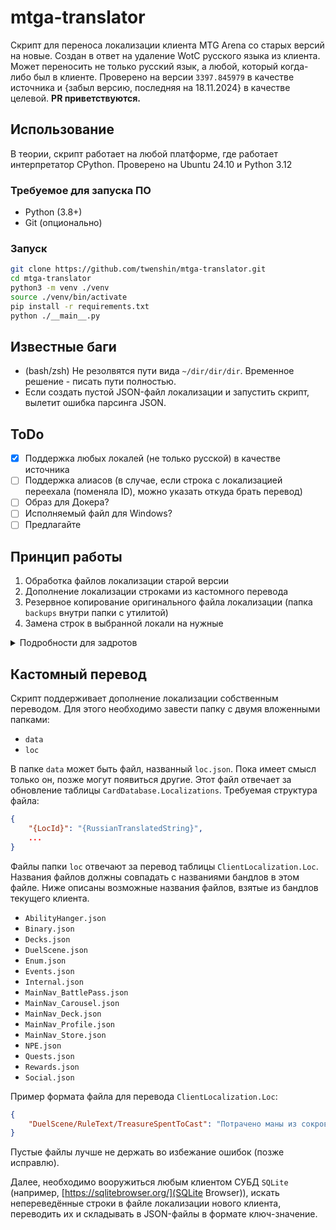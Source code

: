 # mtga-translator
Скрипт для переноса локализации клиента MTG Arena со старых версий на новые.
Создан в ответ на удаление WotC русского языка из клиента.
Может переносить не только русский язык, а любой, который когда-либо был в клиенте.
Проверено на версии `3397.845979` в качестве источника и {забыл версию, последняя на 18.11.2024} в качестве целевой.
**PR приветствуются.**
## Использование
В теории, скрипт работает на любой платформе, где работает интерпретатор CPython.
Проверено на Ubuntu 24.10 и Python 3.12
### Требуемое для запуска ПО
* Python (3.8+)
* Git (опционально)
### Запуск
```bash
git clone https://github.com/twenshin/mtga-translator.git
cd mtga-translator
python3 -m venv ./venv
source ./venv/bin/activate
pip install -r requirements.txt
python ./__main__.py
```

## Известные баги
- (bash/zsh) Не резолвятся пути вида `~/dir/dir/dir`.
Временное решение - писать пути полностью.
- Если создать пустой JSON-файл локализации и запустить скрипт, вылетит ошибка парсинга JSON.

## ToDo
- [x] Поддержка любых локалей (не только русской) в качестве источника
- [ ] Поддержка алиасов (в случае, если строка с локализацией переехала (поменяла ID), можно указать откуда брать перевод)
- [ ] Образ для Докера?
- [ ] Исполняемый файл для Windows?
- [ ] Предлагайте

## Принцип работы
1. Обработка файлов локализации старой версии
2. Дополнение локализации строками из кастомного перевода
3. Резервное копирование оригинального файла локализации (папка `backups` внутри папки с утилитой)
4. Замена строк в выбранной локали на нужные
<details>
  <summary>Подробности для задротов</summary>

  В версии клиента `3397.845979` файлы локализации были в формате `json` и разделены на бандлы. Пример ниже:
  ```json
  [
    {
        "key": "AbilityHanger/Color/Green",
        "bundle": "AbilityHanger",
        "description": "",
        "translations": [
        {
            "locale": "en-US",
            "translation": "green"
        },
        {
            "locale": "pt-BR",
            "translation": "de cor verde"
        },
        {
            "locale": "fr-FR",
            "translation": "vert"
        },
        {
            "locale": "it-IT",
            "translation": "verde"
        },
        {
            "locale": "de-DE",
            "translation": "grün"
        },
        {
            "locale": "es-ES",
            "translation": "verde"
        },
        {
            "locale": "ru-RU",
            "translation": "зеленый"
        },
        {
            "locale": "ja-JP",
            "translation": "緑"
        },
        {
            "locale": "ko-KR",
            "translation": "녹색"
        }
        ]
    },
  ]
  ```

  В текущей версии для локализации используется БД SQLite, содержащие единую таблицу `Loc` со следующей структурой:

  | Key                       | Bundle        | enUS  | ptBR         | frFR | itIT  | deDE | esES  | jaJP | koKR |
  |---------------------------|---------------|-------|--------------|------|-------|------|-------|------|------|
  | AbilityHanger/Color/Green | AbilityHanger | green | de cor verde | vert | verde | grün | verde | 緑   | 녹색 |

  ToDo: Дополнить структурами `CardDatabase`

</details>

## Кастомный перевод
Скрипт поддерживает дополнение локализации собственным переводом.
Для этого необходимо завести папку с двумя вложенными папками:
- `data`
- `loc`

В папке `data` может быть файл, названный `loc.json`. Пока имеет смысл только он, позже могут появиться другие.
Этот файл отвечает за обновление таблицы `CardDatabase.Localizations`.
Требуемая структура файла:
```json
{
    "{LocId}": "{RussianTranslatedString}",
    ...
}
```
Файлы папки `loc` отвечают за перевод таблицы `ClientLocalization.Loc`.
Названия файлов должны совпадать с названиями бандлов в этом файле.
Ниже описаны возможные названия файлов, взятые из бандлов текущего клиента.
- `AbilityHanger.json`
- `Binary.json`
- `Decks.json`
- `DuelScene.json`
- `Enum.json`
- `Events.json`
- `Internal.json`
- `MainNav_BattlePass.json`
- `MainNav_Carousel.json`
- `MainNav_Deck.json`
- `MainNav_Profile.json`
- `MainNav_Store.json`
- `NPE.json`
- `Quests.json`
- `Rewards.json`
- `Social.json`

Пример формата файла для перевода `ClientLocalization.Loc`:
```json
{
    "DuelScene/RuleText/TreasureSpentToCast": "Потрачено маны из сокровища: {treasureManaSpent}"
}
```

Пустые файлы лучше не держать во избежание ошибок (позже исправлю).

Далее, необходимо вооружиться любым клиентом СУБД `SQLite` (например, [https://sqlitebrowser.org/](SQLite Browser)), искать непереведённые строки в файле локализации нового клиента, переводить их и складывать в JSON-файлы в формате ключ-значение.
